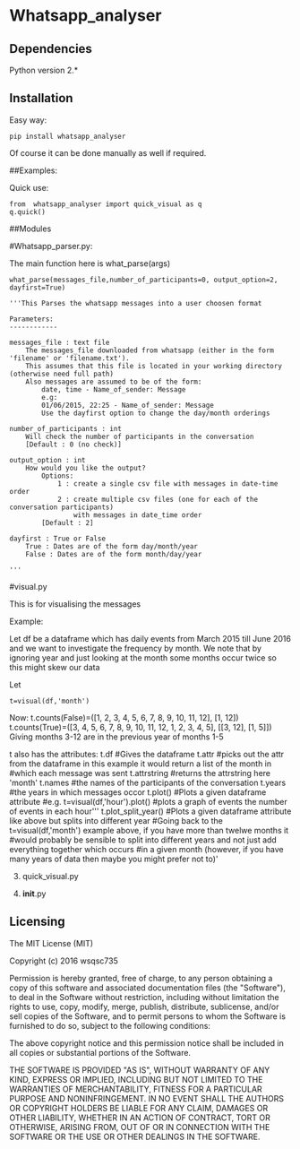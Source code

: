 Whatsapp_analyser
==========

## Dependencies

Python version 2.*

## Installation

Easy way:  

	pip install whatsapp_analyser

Of course it can be done manually as well if required.

##Examples:

Quick use:

	from  whatsapp_analyser import quick_visual as q
	q.quick()



##Modules

#Whatsapp_parser.py:

The main function here is what_parse(args)

	what_parse(messages_file,number_of_participants=0, output_option=2, dayfirst=True)

    '''This Parses the whatsapp messages into a user choosen format
    
    Parameters:
    ------------
    
    messages_file : text file
        The messages_file downloaded from whatsapp (either in the form 'filename' or 'filename.txt'). 
        This assumes that this file is located in your working directory (otherwise need full path)
        Also messages are assumed to be of the form:
            date, time - Name_of_sender: Message
            e.g:
            01/06/2015, 22:25 - Name_of_sender: Message
            Use the dayfirst option to change the day/month orderings
    
    number_of_participants : int
        Will check the number of participants in the conversation
        [Default : 0 (no check)]

    output_option : int
        How would you like the output?
            Options:
                1 : create a single csv file with messages in date-time order
                2 : create multiple csv files (one for each of the conversation participants) 
                    with messages in date_time order
            [Default : 2]
        
    dayfirst : True or False
        True : Dates are of the form day/month/year
        False : Dates are of the form month/day/year
        
    '''

#visual.py

This is for visualising the messages


 Example: 
 
 Let df be a dataframe which has daily events from March 2015 till June 2016 and we want to
 investigate the frequency by month. We note that by ignoring year and just looking at the month
 some months occur twice so this might skew our data
                
 Let 
		  
	t=visual(df,'month')
Now:
    t.counts(False)=([1, 2, 3, 4, 5, 6, 7, 8, 9, 10, 11, 12], [1, 12])
    t.counts(True)=([3, 4, 5, 6, 7, 8, 9, 10, 11, 12, 1, 2, 3, 4, 5], [[3, 12], [1, 5]])
Giving months 3-12 are in the previous year of months 1-5
				
t also has the attributes:
	t.df #Gives the dataframe
	t.attr #picks out the attr from the dataframe in this example it would return a list of the month in
			#which each message was sent
	t.attrstring #returns the attrstring here 'month'
	t.names #the names of the participants of the conversation
	t.years #the years in which messages occor
	t.plot() #Plots a given dataframe attribute
			 #e.g. t=visual(df,'hour').plot()
			 #plots a graph of events the number of events in each hour'''
	t.plot_split_year() #Plots a given dataframe attribute like above but splits into different year
						#Going back to the t=visual(df,'month') example above, if you have more than twelwe months it
						#would probably be sensible to split into different years and not just add everything together which occurs
						#in a given month (however, if you have many years of data then maybe you might prefer not to)'


				
3. quick_visual.py

4. __init__.py


## Licensing

The MIT License (MIT)

Copyright (c) 2016 wsqsc735

Permission is hereby granted, free of charge, to any person obtaining a copy
of this software and associated documentation files (the "Software"), to deal
in the Software without restriction, including without limitation the rights
to use, copy, modify, merge, publish, distribute, sublicense, and/or sell
copies of the Software, and to permit persons to whom the Software is
furnished to do so, subject to the following conditions:

The above copyright notice and this permission notice shall be included in all
copies or substantial portions of the Software.

THE SOFTWARE IS PROVIDED "AS IS", WITHOUT WARRANTY OF ANY KIND, EXPRESS OR
IMPLIED, INCLUDING BUT NOT LIMITED TO THE WARRANTIES OF MERCHANTABILITY,
FITNESS FOR A PARTICULAR PURPOSE AND NONINFRINGEMENT. IN NO EVENT SHALL THE
AUTHORS OR COPYRIGHT HOLDERS BE LIABLE FOR ANY CLAIM, DAMAGES OR OTHER
LIABILITY, WHETHER IN AN ACTION OF CONTRACT, TORT OR OTHERWISE, ARISING FROM,
OUT OF OR IN CONNECTION WITH THE SOFTWARE OR THE USE OR OTHER DEALINGS IN THE
SOFTWARE.
